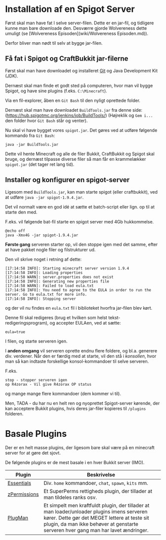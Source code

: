 # Installation af en Spigot Server

Først skal man have fat I selve server-filen.
Dette er en jar-fil, og tidligere kunne man bare downloade den.
Desværre gjorde Wolvereness dette umuligt (se [Wolvereness Episoden](wiki/Wolvereness Episoden.md)).

Derfor bliver man nødt til selv at bygge jar-filen.

## Få fat i Spigot og CraftBukkit jar-filerne

Først skal man have downloadet og installeret [Git](https://git-scm.com/downloads) og Java Development Kit (JDK).

Dernæst skal man finde et godt sted på computeren, hvor man vil bygge Spigot, og have sine plugins (f.eks. `C:\Minecraft`).

Via en fil-explorer, åben en `Git Bash` til den nyligt oprettede folder.

Dernæst skal man have downloadet `BuildTools.jar` fra denne side: (https://hub.spigotmc.org/jenkins/job/BuildTools/)
(Højreklik og `Gem i...` den folder hvor `Git Bash` står og venter).

Nu skal vi have bygget vores `spigot.jar`. Det gøres ved at udføre følgende kommando fra `Git Bash`:
```
java -jar BuildTools.jar
```
Dette vil hente Minecraft og alle de filer Bukkit, CraftBukkit og Spigot skal bruge, og dernæst tilpasse diverse filer så man får en krammelækker `spigot.jar` (det tager ret lang tid).

## Installer og konfigurer en spigot-server

Ligesom med `BuildTools.jar`, kan man starte spigot (eller craftbukkit), ved at udføre `java -jar spigot-1.9.4.jar`.

Det vil normalt være en god idé at sætte et batch-script eller lign. op til at starte den med.

F.eks. vil følgende bat-fil starte en spigot server med 4Gb hukkommelse.
```
@echo off
java -Xmx4G -jar spigot-1.9.4.jar
```

**Første gang** serveren starter op, vil den stoppe igen med det samme, efter at have pakket nogle filer og filstrukturer ud.

Den vil skrive noget i retning af dette:
```
[17:14:58 INFO]: Starting minecraft server version 1.9.4
[17:14:58 INFO]: Loading properties
[17:14:58 WARN]: server.properties does not exist
[17:14:58 INFO]: Generating new properties file
[17:14:58 WARN]: Failed to load eula.txt
[17:14:58 INFO]: You need to agree to the EULA in order to run the server. Go to eula.txt for more info.
[17:14:58 INFO]: Stopping server
```
og der vil nu findes en `eula.txt` fil i biblioteket hvorfra jar-filen blev kørt.

Denne fil skal redigeres (brug et hvilken som helst tekst-redigeringsprogram), og accepter EULAen, ved at sætte:
```
eula=true
```
I filen, og starte serveren igen.

I **anden omgang** vil serveren oprette endnu flere foldere, og bl.a. generere div. verdener.
Når den er færdig med at starte, vil den stå i _konsollen_, hvor man så kan indtaste forskellige konsol-kommandoer til selve serveren.

F.eks.
```
stop - stopper serveren igen
op R4zorax - Vil give R4zorax OP status
```
og mange mange flere kommandoer (dem kommer vi til).

Men, TADA - du har nu en helt ren og nyoprettet Spigot-server kørende, der kan acceptere Bukkit plugins, hvis deres jar-filer kopieres til `/plugins` folderen.

# Basale Plugins
Der er en helt masse plugins, der ligesom bare skal være på en minecraft server for at gøre det sjovt.

De følgende plugins er de mest basale i en hver Bukkit server (IMO).

| Plugin | Beskrivelse |
| ------ | ----------- |
| [Essentials](https://hub.spigotmc.org/jenkins/job/Spigot-Essentials/) | Div. `home` kommandoer, `chat`, `spawn`, `kits` mm. |
| [zPermissions](https://hub.spigotmc.org/jenkins/job/zPermissions/) | Et SuperPerms rettigheds plugin, der tillader at man tildeles ranks osv. |
| [PlugMan](http://dev.bukkit.org/bukkit-plugins/plugman/) | Et simpelt men kraftfuldt plugin, der tillader at man loader/unloader plugins imens serveren kører. Dette gør det MEGET lettere at teste sit plugin, da man ikke behøver at genstarte serveren hver gang man har lavet ændringer. |

